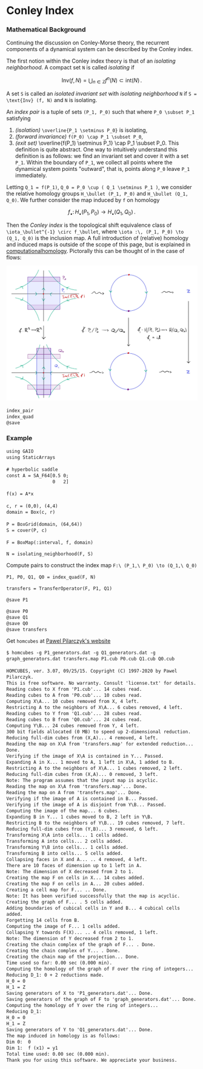 # Conley Index

### Mathematical Background

Continuing the discussion on Conley-Morse theory, the recurrent components of a dynamical system can be described by the Conley index. 

The first notion within the Conley index theory is that of an _isolating neighborhood_. A compact set ``N`` is called _isolating_ if 
```math
\text{Inv} (f, N) = \bigcup_{n \in \mathbb{Z}} f^n (N) \subset \text{int} (N) \, .
```
A set ``S`` is called an _isolated invariant set_ with _isolating neighborhood_ ``N`` if ``S = \text{Inv} (f, N)`` and ``N`` is isolating. 

An _index pair_ is a tuple of sets ``(P_1, P_0)`` such that where ``P_0 \subset P_1`` satisfying
1. _(isolation)_ ``\overline{P_1 \setminus P_0}`` is isolating,
2. _(forward invariance)_ ``f(P_0) \cap P_1 \subset P_0``,
3. _(exit set)_ \overline{f(P_1) \setminus P_1} \cap P_1 \subset P_0. 
This definition is quite abstract. One way to intuitively understand this definition is as follows: we find an invariant set and cover it with a set ``P_1``. Within the boundary of ``P_1``, we collect all points where the dynamical system points "outward", that is, points along ``P_0`` leave ``P_1`` immediately. 

Letting ``Q_1 = f(P_1)``, ``Q_0 = P_0 \cup ( Q_1 \setminus P_1 )``, we consider the relative homology groups ``H_\bullet (P_1, P_0)`` and ``H_\bullet (Q_1, Q_0)``. We further consider the map induced by ``f`` on homology
```math
f_\bullet :\, H_\bullet (P_1, P_0) \to H_\bullet (Q_1, Q_0) \, . 
```
Then the _Conley index_ is the topological shift equivalence class of ``\iota_\bullet^{-1} \circ f_\bullet``, where ``\iota :\, (P_1, P_0) \to (Q_1, Q_0)`` is the inclusion map. A full introduction of (relative) homology and induced maps is outside of the scope of this page, but is explained in [computationalhomology](@cite). Pictorally this can be thought of in the case of flows:

![intuitive example of the Conley index](../assets/Conley-21.jpg)

```@docs; canonical=false
index_pair
index_quad
@save
```

### Example

```@example 1
using GAIO
using StaticArrays

# hyperbolic saddle
const A = SA_F64[0.5 0;
                 0   2]

f(x) = A*x

c, r = (0,0), (4,4)
domain = Box(c, r)

P = BoxGrid(domain, (64,64))
S = cover(P, c)

F = BoxMap(:interval, f, domain)
```

```@example 1
N = isolating_neighborhood(F, S)
```

Compute pairs to construct the index map ``F:\ (P_1,\ P_0) \to (Q_1,\ Q_0)``

```@example 1
P1, P0, Q1, Q0 = index_quad(F, N)
```

```@example 1
transfers = TransferOperator(F, P1, Q1)
```

```@example 1
@save P1 
```

```@example 1
@save P0
@save Q1
@save Q0
@save transfers
```

Get `homcubes` at [Pawel Pilarczyk's website](http://www.pawelpilarczyk.com/chomp/software/)

```
$ homcubes -g P1_generators.dat -g Q1_generators.dat -g graph_generators.dat transfers.map P1.cub P0.cub Q1.cub Q0.cub

HOMCUBES, ver. 3.07, 09/25/15. Copyright (C) 1997-2020 by Pawel Pilarczyk.
This is free software. No warranty. Consult 'license.txt' for details.
Reading cubes to X from 'P1.cub'... 14 cubes read.
Reading cubes to A from 'P0.cub'... 10 cubes read.
Computing X\A... 10 cubes removed from X, 4 left.
Restricting A to the neighbors of X\A... 6 cubes removed, 4 left.
Reading cubes to Y from 'Q1.cub'... 28 cubes read.
Reading cubes to B from 'Q0.cub'... 24 cubes read.
Computing Y\B... 24 cubes removed from Y, 4 left.
300 bit fields allocated (0 MB) to speed up 2-dimensional reduction.
Reducing full-dim cubes from (X,A)... 4 removed, 4 left.
Reading the map on X\A from 'transfers.map' for extended reduction... Done.
Verifying if the image of X\A is contained in Y... Passed.
Expanding A in X... 1 moved to A, 1 left in X\A, 1 added to B.
Restricting A to the neighbors of X\A... 1 cubes removed, 2 left.
Reducing full-dim cubes from (X,A)... 0 removed, 3 left.
Note: The program assumes that the input map is acyclic.
Reading the map on X\A from 'transfers.map'... Done.
Reading the map on A from 'transfers.map'... Done.
Verifying if the image of A is contained in B... Passed.
Verifying if the image of A is disjoint from Y\B... Passed.
Computing the image of the map... 6 cubes.
Expanding B in Y... 1 cubes moved to B, 2 left in Y\B.
Restricting B to the neighbors of Y\B... 19 cubes removed, 7 left.
Reducing full-dim cubes from (Y,B)... 3 removed, 6 left.
Transforming X\A into cells... 1 cells added.
Transforming A into cells... 2 cells added.
Transforming Y\B into cells... 1 cells added.
Transforming B into cells... 5 cells added.
Collapsing faces in X and A... .. 4 removed, 4 left.
There are 10 faces of dimension up to 1 left in A.
Note: The dimension of X decreased from 2 to 1.
Creating the map F on cells in X... 14 cubes added.
Creating the map F on cells in A... 20 cubes added.
Creating a cell map for F... .. Done.
Note: It has been verified successfully that the map is acyclic.
Creating the graph of F... . 5 cells added.
Adding boundaries of cubical cells in Y and B... 4 cubical cells added.
Forgetting 14 cells from B.
Computing the image of F... 1 cells added.
Collapsing Y towards F(X)... .. 4 cells removed, 1 left.
Note: The dimension of Y decreased from 2 to 1.
Creating the chain complex of the graph of F... . Done.
Creating the chain complex of Y... . Done.
Creating the chain map of the projection... Done.
Time used so far: 0.00 sec (0.000 min).
Computing the homology of the graph of F over the ring of integers...
Reducing D_1: 0 + 2 reductions made. 
H_0 = 0
H_1 = Z
Saving generators of X to 'P1_generators.dat'... Done.
Saving generators of the graph of F to 'graph_generators.dat'... Done.
Computing the homology of Y over the ring of integers...
Reducing D_1: 
H_0 = 0
H_1 = Z
Saving generators of Y to 'Q1_generators.dat'... Done.
The map induced in homology is as follows:
Dim 0:  0
Dim 1:  f (x1) = y1
Total time used: 0.00 sec (0.000 min).
Thank you for using this software. We appreciate your business.
```
